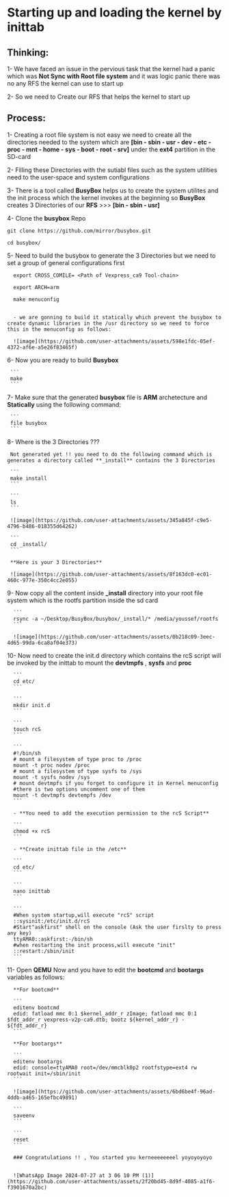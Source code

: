 # Starting up and loading the kernel by inittab

## Thinking:

1- We have faced an issue in the pervious task that the kernel had a panic which was **Not Sync with Root file system** and it was logic panic there was no any RFS the kernel can use to start up

2- So we need to Create our RFS that helps the kernel to start up

## Process:

1- Creating a root file system is not easy we need to create all the directories needed to the system which are **[bin - sbin - usr - dev - etc - proc - mnt - home - sys - boot - root - srv]** under the **ext4** partition
   in the SD-card
   
2- Filling these Directories with the sutiabl files such as the system utilities need to the user-space and system configurations 

3- There is a tool called **BusyBox** helps us to create the system utilites and the init process which the kernel invokes at the beginning so **BusyBox** creates 3 Directories of our **RFS** >>> **[bin - sbin - usr]**

4- Clone the **busybox** Repo

    git clone https://github.com/mirror/busybox.git
    
    cd busybox/
    
5- Need to build the busybox to generate the 3 Directories but we need to set a group of general configurations first


      export CROSS_COMILE= <Path of Vexpress_ca9 Tool-chain>

      export ARCH=arm

      make menuconfig

      
      - we are gonning to build it statically which prevent the busybox to create dynamic libraries in the /usr directory so we need to force this in the menuconfig as follows:
      
      ![image](https://github.com/user-attachments/assets/598e1fdc-05ef-4372-af6e-a5e26f83465f)
      
 6- Now you are ready to build **Busybox**
 
     ```
     make
     ```
     
 7- Make sure that the generated **busybox** file is **ARM** archetecture and **Statically** using the following command:
     
     ```
     file busybox
     ```
     
 8- Where is the 3 Directories ???
 
     Not generated yet !! you need to do the following command which is generates a directory called **_install** contains the 3 Directories
     
     ```
     make install
     ```
     
     ```
     ls
     ```
     
     ![image](https://github.com/user-attachments/assets/345a845f-c9e5-4796-b486-018355d64262)

     ```
     cd _install/
     ```
     
     **Here is your 3 Directories**
     
     ![image](https://github.com/user-attachments/assets/8f163dc0-ec01-460c-977e-350c4cc2e055)

  9- Now copy all the content inside **_install** directory into your root file system which is the rootfs partition inside the sd card
      
      ```
      rsync -a ~/Desktop/BusyBox/busybox/_install/* /media/youssef/rootfs
      ```

      ![image](https://github.com/user-attachments/assets/0b218c09-3eec-4d65-99da-6ca8af04e373)

  10- Now need to create the init.d directory which contains the rcS script will be invoked by the inittab to mount the **devtmpfs** , **sysfs** and **proc**
      
      ```
      cd etc/
      ```
      
      ```
      mkdir init.d
      ```
      
      ```
      touch rcS
      ```
      
      ```
      #!/bin/sh
      # mount a filesystem of type proc to /proc
      mount -t proc nodev /proc
      # mount a filesystem of type sysfs to /sys
      mount -t sysfs nodev /sys
      # mount devtmpfs if you forget to configure it in Kernel menuconfig
      #there is two options uncomment one of them  
      mount -t devtmpfs devtempfs /dev
      ```
      
      - **You need to add the execution permission to the rcS Script**
      
      ```
      chmod +x rcS
      ```

      - **Create inittab file in the /etc**
      
      ```
      cd etc/
      ```
      
      ```
      nano inittab
      ```
      
      ```
      #When system startup,will execute "rcS" script
      ::sysinit:/etc/init.d/rcS
      #Start"askfirst" shell on the console (Ask the user firslty to press any key) 
      ttyAMA0::askfirst:-/bin/sh
      #when restarting the init process,will execute "init" 
      ::restart:/sbin/init
      ```
      
  11- Open **QEMU** Now and you have to edit the **bootcmd** and **bootargs** variables as follows:

      **For bootcmd**
      
      ```
      editenv bootcmd
      edid: fatload mmc 0:1 $kernel_addr_r zImage; fatload mmc 0:1 $fdt_addr_r vexpress-v2p-ca9.dtb; bootz ${kernel_addr_r} - ${fdt_addr_r}
      ```
      
      **For bootargs**
      
      ```
      editenv bootargs
      edid: console=ttyAMA0 root=/dev/mmcblk0p2 rootfstype=ext4 rw rootwait init=/sbin/init 
      ```
      
      ![image](https://github.com/user-attachments/assets/6bd6be4f-96ad-4ddb-a465-165efbc49891)

      ```
      saveenv
      ```
      
      ```
      reset
      ```

      ### Congratulations !! , You started you kerneeeeeeeel yoyoyoyoyo

      
      ![WhatsApp Image 2024-07-27 at 3 06 10 PM (1)](https://github.com/user-attachments/assets/2f20bd45-8d9f-4085-a1f6-f3901670a2bc)

      
      
    

      

